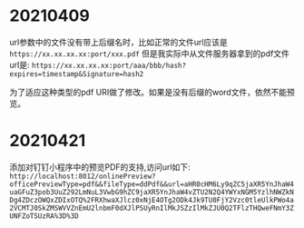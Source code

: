 # 20210409
url参数中的文件没有带上后缀名时，比如正常的文件url应该是
`https://xx.xx.xx.xx:port/xxx.pdf`
但是我实际中从文件服务器拿到的pdf文件url是:
`https://xx.xx.xx.xx:port/aaa/bbb/hash?expires=timestamp&Signature=hash2`

为了适应这种类型的pdf URI做了修改。如果是没有后缀的word文件，依然不能预览。

# 20210421
添加对钉钉小程序中的预览PDF的支持,访问url如下:
`http://localhost:8012/onlinePreview?officePreviewType=pdf&&fileType=ddPdf&&url=aHR0cHM6Ly9qZC5jaXR5YnJhaW4uaGFuZ3pob3UuZ292LmNuL3VwbG9hZC9jaXR5YnJhaW4vZTU2N2Q4YWYxNGM5YzlhNWZkNDg4ZDczOWQxZDIxOTQ%2FRXhwaXJlcz0xNjE4OTg2ODk4Jk9TU0FjY2Vzc0tleUlkPWo4a2VCMTJ0SkZMSWVVZnEmU2lnbmF0dXJlPSUyRnIlMkJSZzIlMkZJU0Q2TFlzTHQweFNmY3ZUNFZoTSUzRA%3D%3D`